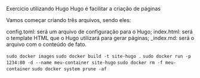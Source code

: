 Exercicio utilizando Hugo
Hugo é facilitar a criação de páginas

Vamos começar criando três arquivos, sendo eles:

config.toml: será um arquivo de configuração para o Hugo;
index.html: será o template HTML que o Hugo utilizará para gerar páginas;
_index.md: será o arquivo com o conteúdo de fato.

`sudo docker images`
`sudo docker build -t site-hugo .`
`sudo docker run -p 1234:80 -d --name meu-container site-hugo`
`sudo docker rm -f meu-container`
`sudo docker system prune -af`
